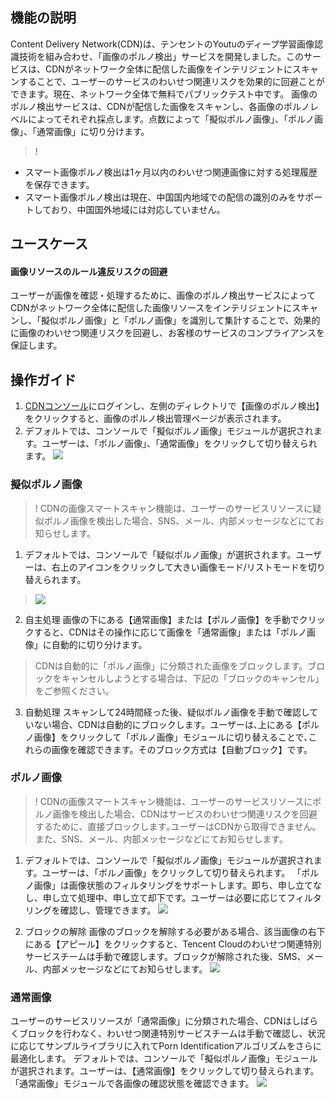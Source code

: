 ## 機能の説明

Content Delivery Network(CDN)は、テンセントのYoutuのディープ学習画像認識技術を組み合わせ、「画像のポルノ検出」サービスを開発しました。このサービスは、CDNがネットワーク全体に配信した画像をインテリジェントにスキャンすることで、ユーザーのサービスのわいせつ関連リスクを効果的に回避ことができます。現在、ネットワーク全体で無料でパブリックテスト中です。
画像のポルノ検出サービスは、CDNが配信した画像をスキャンし、各画像のポルノレベルによってそれぞれ採点します。点数によって「擬似ポルノ画像」、「ポルノ画像」、「通常画像」に切り分けます。

>! 

   - スマート画像ポルノ検出は1ヶ月以内のわいせつ関連画像に対する処理履歴を保存できます。
   - スマート画像ポルノ検出は現在、中国国内地域での配信の識別のみをサポートしており、中国国外地域には対応していません。

## ユースケース

#### 画像リソースのルール違反リスクの回避

ユーザーが画像を確認・処理するために、画像のポルノ検出サービスによってCDNがネットワーク全体に配信した画像リソースをインテリジェントにスキャンし、「擬似ポルノ画像」と「ポルノ画像」を識別して集計することで、効果的に画像のわいせつ関連リスクを回避し、お客様のサービスのコンプライアンスを保証します。

## 操作ガイド

1. [CDNコンソール](https://console.cloud.tencent.com/cdn)にログインし、左側のディレクトリで【画像のポルノ検出】をクリックすると、画像のポルノ検出管理ページが表示されます。
2. デフォルトでは、コンソールで「擬似ポルノ画像」モジュールが選択されます。ユーザーは、「ポルノ画像」、「通常画像」をクリックして切り替えられます。
   ![](https://main.qcloudimg.com/raw/6a5032ae03e9d818de743ab729e49540.png)

### 擬似ポルノ画像

>! CDNの画像スマートスキャン機能は、ユーザーのサービスリソースに疑似ポルノ画像を検出した場合、SNS、メール、内部メッセージなどにてお知らせします。

1. デフォルトでは、コンソールで「疑似ポルノ画像」が選択されます。ユーザーは、右上のアイコンをクリックして大きい画像モード/リストモードを切り替えられます。
>![](https://main.qcloudimg.com/raw/e563618d7e2a1db33c590f186490f545.png)

2. 自主処理
   画像の下にある【通常画像】または【ポルノ画像】を手動でクリックすると、CDNはその操作に応じて画像を「通常画像」または「ポルノ画像」に自動的に切り分けます。

 > CDNは自動的に「ポルノ画像」に分類された画像をブロックします。ブロックをキャンセルしようとする場合は、下記の「ブロックのキャンセル」をご参照ください。

3. 自動処理
   スキャンして24時間経った後、疑似ポルノ画像を手動で確認していない場合、CDNは自動的にブロックします。ユーザーは､上にある【ポルノ画像】をクリックして「ポルノ画像」モジュールに切り替えることで､これらの画像を確認できます。そのブロック方式は【自動ブロック】です。

### ポルノ画像

>! CDNの画像スマートスキャン機能は、ユーザーのサービスリソースにポルノ画像を検出した場合、CDNはサービスのわいせつ関連リスクを回避するために、直接ブロックします｡ユーザーはCDNから取得できません。また、SNS、メール、内部メッセージなどにてお知らせします。
>
<span ID = "m1"></span>
1. デフォルトでは、コンソールで「擬似ポルノ画像」モジュールが選択されます。ユーザーは、「ポルノ画像」をクリックして切り替えられます。
「ポルノ画像」は画像状態のフィルタリングをサポートします。即ち、申し立てなし、申し立て処理中、申し立て却下です。ユーザーは必要に応じてフィルタリングを確認し、管理できます。
![](https://main.qcloudimg.com/raw/e68168dd147f828144414116afa5d489.png)

2. ブロックの解除
   画像のブロックを解除する必要がある場合、該当画像の右下にある【アピール】をクリックすると、Tencent Cloudのわいせつ関連特別サービスチームは手動で確認します。ブロックが解除された後、SMS、メール、内部メッセージなどにてお知らせします。
     ![](https://main.qcloudimg.com/raw/cb039e15fe71b426bbd946cfbb7ad03f.png)

### 通常画像

ユーザーのサービスリソースが「通常画像」に分類された場合、CDNはしばらくブロックを行わなく、わいせつ関連特別サービスチームは手動で確認し、状況に応じてサンプルライブラリに入れてPorn Identificationアルゴリズムをさらに最適化します。
デフォルトでは、コンソールで「擬似ポルノ画像」モジュールが選択されます。ユーザーは、【通常画像】をクリックして切り替えられます。「通常画像」モジュールで各画像の確認状態を確認できます。
![](https://main.qcloudimg.com/raw/accc286fec2374675e1f86f7e588132d.png)
